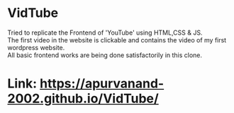 # VidTube
Tried to replicate the Frontend of 'YouTube' using HTML,CSS & JS.<br>
The first video in the website is clickable and contains the video of my first wordpress website.<br>
All basic frontend works are being done satisfactorily in this clone.
# Link: https://apurvanand-2002.github.io/VidTube/

